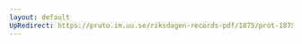 ```yaml
---
layout: default
UpRedirect: https://pruto.im.uu.se/riksdagen-records-pdf/1875/prot-1875--ak--027/prot-1875--ak--027_004.pdf
---
```

